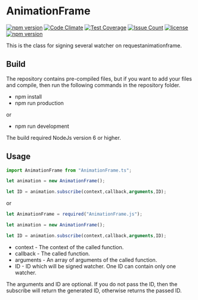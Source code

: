 
# AnimationFrame

[![npm version](https://badge.fury.io/js/AnimationFrame.svg)](https://github.com/CrazySquirrel/AnimationFrame)
[![Code Climate](https://codeclimate.com/github/CrazySquirrel/AnimationFrame/badges/gpa.svg)](https://codeclimate.com/github/CrazySquirrel/AnimationFrame)
[![Test Coverage](https://codeclimate.com/github/CrazySquirrel/AnimationFrame/badges/coverage.svg)](https://codeclimate.com/github/CrazySquirrel/AnimationFrame/coverage)
[![Issue Count](https://codeclimate.com/github/CrazySquirrel/AnimationFrame/badges/issue_count.svg)](https://codeclimate.com/github/CrazySquirrel/AnimationFrame)
[![license](https://img.shields.io/github/license/CrazySquirrel/AnimationFrame.svg)](https://github.com/CrazySquirrel/AnimationFrame)
[![npm version](https://img.shields.io/badge/donate-%E2%99%A5-red.svg)](http://crazysquirrel.ru/support/)

This is the class for signing several watcher on requestanimationframe.

## Build

The repository contains pre-compiled files, but if you want to add your files and compile,
then run the following commands in the repository folder.

* npm install
* npm run production

or

* npm run development

The build required NodeJs version 6 or higher.

## Usage

```TypeScript
import AnimationFrame from "AnimationFrame.ts";

let animation = new AnimationFrame();

let ID = animation.subscribe(context,callback,arguments,ID);
```

or

```JavaScript
let AnimationFrame = required("AnimationFrame.js");

let animation = new AnimationFrame();

let ID = animation.subscribe(context,callback,arguments,ID);
```

* context - The context of the called function.
* callback - The called function.
* arguments - An array of arguments of the called function.
* ID - ID which will be signed watcher. One ID can contain only one watcher.

The arguments and ID are optional. If you do not pass the ID, then the subscribe will return
the generated ID, otherwise returns the passed ID.